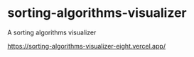 # sorting-algorithms-visualizer
A sorting algorithms visualizer

https://sorting-algorithms-visualizer-eight.vercel.app/
